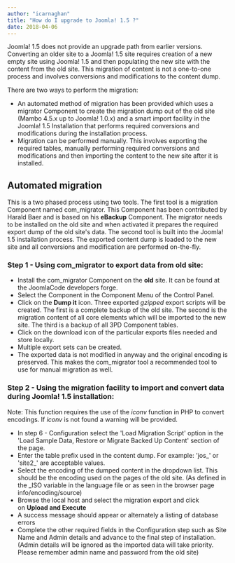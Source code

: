 ```yaml
---
author: "icarnaghan"
title: "How do I upgrade to Joomla! 1.5 ?"
date: 2018-04-06
---
```


Joomla! 1.5 does not provide an upgrade path from earlier versions. Converting an older site to a Joomla! 1.5 site requires creation of a new empty site using Joomla! 1.5 and then populating the new site with the content from the old site. This migration of content is not a one-to-one process and involves conversions and modifications to the content dump.

There are two ways to perform the migration:

- An automated method of migration has been provided which uses a migrator Component to create the migration dump out of the old site (Mambo 4.5.x up to Joomla! 1.0.x) and a smart import facility in the Joomla! 1.5 Installation that performs required conversions and modifications during the installation process.
- Migration can be performed manually. This involves exporting the required tables, manually performing required conversions and modifications and then importing the content to the new site after it is installed.

## **Automated migration**

This is a two phased process using two tools. The first tool is a migration Component named com\_migrator. This Component has been contributed by Harald Baer and is based on his **eBackup** Component. The migrator needs to be installed on the old site and when activated it prepares the required export dump of the old site's data. The second tool is built into the Joomla! 1.5 installation process. The exported content dump is loaded to the new site and all conversions and modification are performed on-the-fly.

### Step 1 - Using com\_migrator to export data from old site:

- Install the com\_migrator Component on the **old** site. It can be found at the JoomlaCode developers forge.
- Select the Component in the Component Menu of the Control Panel.
- Click on the **Dump it** icon. Three exported _gzipped_ export scripts will be created. The first is a complete backup of the old site. The second is the migration content of all core elements which will be imported to the new site. The third is a backup of all 3PD Component tables.
- Click on the download icon of the particular exports files needed and store locally.
- Multiple export sets can be created.
- The exported data is not modified in anyway and the original encoding is preserved. This makes the com\_migrator tool a recommended tool to use for manual migration as well.

### Step 2 - Using the migration facility to import and convert data during Joomla! 1.5 installation:

Note: This function requires the use of the _iconv_ function in PHP to convert encodings. If _iconv_ is not found a warning will be provided.

- In step 6 - Configuration select the 'Load Migration Script' option in the 'Load Sample Data, Restore or Migrate Backed Up Content' section of the page.
- Enter the table prefix used in the content dump. For example: 'jos\_' or 'site2\_' are acceptable values.
- Select the encoding of the dumped content in the dropdown list. This should be the encoding used on the pages of the old site. (As defined in the \_ISO variable in the language file or as seen in the browser page info/encoding/source)
- Browse the local host and select the migration export and click on **Upload and Execute**
- A success message should appear or alternately a listing of database errors
- Complete the other required fields in the Configuration step such as Site Name and Admin details and advance to the final step of installation. (Admin details will be ignored as the imported data will take priority. Please remember admin name and password from the old site)

